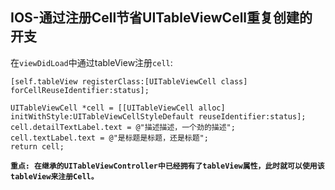 ## IOS-通过注册Cell节省UITableViewCell重复创建的开支

在`viewDidLoad`中通过tableView注册`cell`:

```objc
[self.tableView registerClass:[UITableViewCell class] forCellReuseIdentifier:status];
```

```objc
UITableViewCell *cell = [[UITableViewCell alloc] initWithStyle:UITableViewCellStyleDefault reuseIdentifier:status]; 
cell.detailTextLabel.text = @"描述描述，一个劲的描述";
cell.textLabel.text = @"是标题是标题，还是标题";
return cell;
```

**`重点: 在继承的UITableViewController中已经拥有了tableView属性，此时就可以使用该tableView来注册Cell。`**